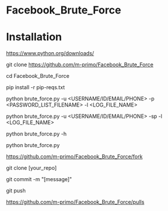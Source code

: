# Facebook_Brute_Force

# Installation

https://www.python.org/downloads/

git clone https://github.com/m-primo/Facebook_Brute_Force

cd Facebook_Brute_Force

pip install -r pip-reqs.txt



python brute_force.py -u <USERNAME/ID/EMAIL/PHONE> -p <PASSWORD_LIST_FILENAME> -l <LOG_FILE_NAME>

python brute_force.py -u <USERNAME/ID/EMAIL/PHONE> -sp <PASSWORD> -l <LOG_FILE_NAME>

python brute_force.py -h

python brute_force.py




https://github.com/m-primo/Facebook_Brute_Force/fork

git clone [your_repo]

git commit -m "[message]"

git push

https://github.com/m-primo/Facebook_Brute_Force/pulls
